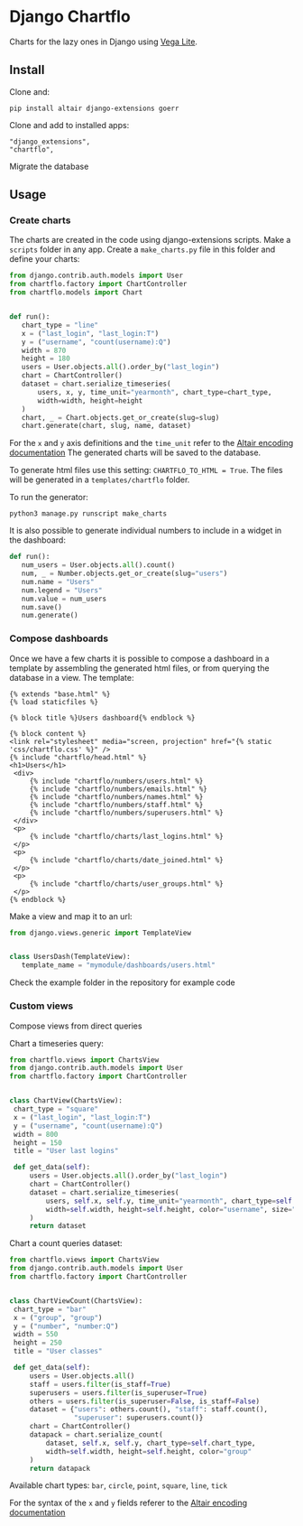 # Django Chartflo

Charts for the lazy ones in Django using [Vega Lite](https://vega.github.io/vega-lite).

## Install

Clone and:

`pip install altair django-extensions goerr`

Clone and add to installed apps:

   ```
   "django_extensions",
   "chartflo",
   ```

Migrate the database

## Usage

### Create charts

The charts are created in the code using django-extensions scripts. Make a `scripts` folder in any app. Create a
`make_charts.py` file in this folder and define your charts:

   ```python
   from django.contrib.auth.models import User
   from chartflo.factory import ChartController
   from chartflo.models import Chart
   
   
   def run():
      chart_type = "line"
      x = ("last_login", "last_login:T")
      y = ("username", "count(username):Q")
      width = 870
      height = 180
      users = User.objects.all().order_by("last_login")
      chart = ChartController()
      dataset = chart.serialize_timeseries(
          users, x, y, time_unit="yearmonth", chart_type=chart_type,
          width=width, height=height
      )
      chart, _ = Chart.objects.get_or_create(slug=slug)
      chart.generate(chart, slug, name, dataset)
   ```

For the `x` and `y` axis definitions and the `time_unit` refer to 
the [Altair encoding documentation](https://altair-viz.github.io/documentation/encoding.html)
The generated charts will be saved to the database. 

To generate html files use this setting: `CHARTFLO_TO_HTML = True`. The files will be generated in a `templates/chartflo`
folder.

To run the generator: 

   ```
   python3 manage.py runscript make_charts
   ```

It is also possible to generate individual numbers to include in a widget in the dashboard:

   ```python
   def run():
      num_users = User.objects.all().count()
      num, _ = Number.objects.get_or_create(slug="users")
      num.name = "Users"
      num.legend = "Users"
      num.value = num_users
      num.save()
      num.generate()
   ```

### Compose dashboards

Once we have a few charts it is possible to compose a dashboard in a template by assembling the generated html files, or
from querying the database in a view. The template:

   ```django
{% extends "base.html" %}
{% load staticfiles %}

{% block title %}Users dashboard{% endblock %}

{% block content %}
<link rel="stylesheet" media="screen, projection" href="{% static 'css/chartflo.css' %}" />
{% include "chartflo/head.html" %}
<h1>Users</h1>
	<div>
		{% include "chartflo/numbers/users.html" %}
		{% include "chartflo/numbers/emails.html" %}
		{% include "chartflo/numbers/names.html" %}
		{% include "chartflo/numbers/staff.html" %}
		{% include "chartflo/numbers/superusers.html" %}
	</div>
	<p>
		{% include "chartflo/charts/last_logins.html" %}
	</p>
	<p>
		{% include "chartflo/charts/date_joined.html" %}
	</p>
	<p>
		{% include "chartflo/charts/user_groups.html" %}
	</p>
{% endblock %}
   ```

Make a view and map it to an url:

   ```python
   from django.views.generic import TemplateView


   class UsersDash(TemplateView):
      template_name = "mymodule/dashboards/users.html"
   ```

Check the example folder in the repository for example code

### Custom views

Compose views from direct queries

Chart a timeseries query:

   ```python
from chartflo.views import ChartsView
from django.contrib.auth.models import User
from chartflo.factory import ChartController


class ChartView(ChartsView):
    chart_type = "square"
    x = ("last_login", "last_login:T")
    y = ("username", "count(username):Q")
    width = 800
    height = 150
    title = "User last logins"

    def get_data(self):
        users = User.objects.all().order_by("last_login")
        chart = ChartController()
        dataset = chart.serialize_timeseries(
            users, self.x, self.y, time_unit="yearmonth", chart_type=self.chart_type,
            width=self.width, height=self.height, color="username", size="username"
        )
        return dataset
   ```

Chart a count queries dataset:

   ```python
from chartflo.views import ChartsView
from django.contrib.auth.models import User
from chartflo.factory import ChartController


class ChartViewCount(ChartsView):
    chart_type = "bar"
    x = ("group", "group")
    y = ("number", "number:Q")
    width = 550
    height = 250
    title = "User classes"

    def get_data(self):
        users = User.objects.all()
        staff = users.filter(is_staff=True)
        superusers = users.filter(is_superuser=True)
        others = users.filter(is_superuser=False, is_staff=False)
        dataset = {"users": others.count(), "staff": staff.count(),
                   "superuser": superusers.count()}
        chart = ChartController()
        datapack = chart.serialize_count(
            dataset, self.x, self.y, chart_type=self.chart_type,
            width=self.width, height=self.height, color="group"
        )
        return datapack
   ```

Available chart types: `bar`, `circle`, `point`, `square`, `line`, `tick`

For the syntax of the `x` and `y` fields referer to the 
[Altair encoding documentation](https://altair-viz.github.io/documentation/encoding.html)
